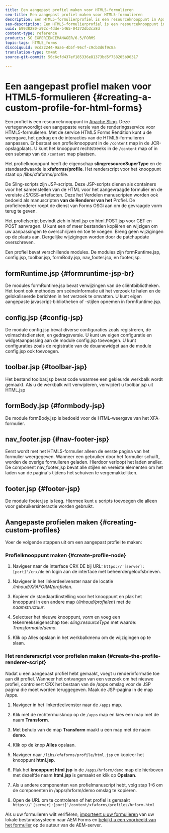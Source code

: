 ```yaml
---
title: Een aangepast profiel maken voor HTML5-formulieren
seo-title: Een aangepast profiel maken voor HTML5-formulieren
description: Een HTML5-formulierprofiel is een resourceknooppunt in Apache Sling. Deze vertegenwoordigt een aangepaste versie van de renderservice voor HTML5-formulieren.
seo-description: Een HTML5-formulierprofiel is een resourceknooppunt in Apache Sling. Deze vertegenwoordigt een aangepaste versie van de renderservice voor HTML5-formulieren.
uuid: b9938280-a92c-4dde-b465-04372db3ca8d
content-type: reference
products: SG_EXPERIENCEMANAGER/6.5/FORMS
topic-tags: hTML5_forms
discoiquuid: 9cd22244-9aa6-4b5f-96cf-c9cb3d6f9c8a
translation-type: tm+mt
source-git-commit: 56c6cfd437ef185336e81373bd5f758205b96317

---
```



# Een aangepast profiel maken voor HTML5-formulieren {#creating-a-custom-profile-for-html-forms}

Een profiel is een resourceknooppunt in [Apache Sling](https://sling.apache.org/). Deze vertegenwoordigt een aangepaste versie van de renderingsservice voor HTML5-formulieren. Met de service HTML5 Forms Rendition kunt u de weergave, het gedrag en de interacties van de HTML5-formulieren aanpassen. Er bestaat een profielknooppunt in de `/content` map in de JCR-opslagplaats. U kunt het knooppunt rechtstreeks in de `/content` map of in een submap van de `/content` map plaatsen.

Het profielknooppunt heeft de eigenschap **sling:resourceSuperType** en de standaardwaarde is **xfaforms/profile**. Het renderscript voor het knooppunt staat op /libs/xfaforms/profile.

De Sling-scripts zijn JSP-scripts. Deze JSP-scripts dienen als containers voor het samenstellen van de HTML voor het aangevraagde formulier en de vereiste JS/CSS-artefacten. Deze het Verdelen manuscripten worden ook bedoeld als manuscripten **van de Renderer van het** Profiel. De profielrenderer roept de dienst van Forms OSGi aan om de gevraagde vorm terug te geven.

Het profielscript bevindt zich in html.jsp en html.POST.jsp voor GET en POST aanvragen. U kunt een of meer bestanden kopiëren en wijzigen om uw aanpassingen te overschrijven en toe te voegen. Breng geen wijzigingen op de plaats aan. Dergelijke wijzigingen worden door de patchupdate overschreven.

Een profiel bevat verschillende modules. De modules zijn formRuntime.jsp, config.jsp, toolbar.jsp, formBody.jsp, nav_footer.jsp, en footer.jsp.

## formRuntime.jsp {#formruntime-jsp-br}

De modules formRuntime.jsp bevat verwijzingen van de cliëntbibliotheken. Het toont ook methodes om scèneinformatie uit het verzoek te halen en de gelokaliseerde berichten in het verzoek te omvatten. U kunt eigen aangepaste javascript-bibliotheken of -stijlen opnemen in formRuntime.jsp.

## config.jsp {#config-jsp}

De module config.jsp bevat diverse configuraties zoals registreren, de volmachtsdiensten, en gedragsversie. U kunt uw eigen configuratie en widgetaanpassing aan de module config.jsp toevoegen. U kunt configuraties zoals de registratie van de douanewidget aan de module config.jsp ook toevoegen.

## toolbar.jsp {#toolbar-jsp}

Het bestand toolbar.jsp bevat code waarmee een gekleurde werkbalk wordt gemaakt. Als u de werkbalk wilt verwijderen, verwijdert u toolbar.jsp uit HTML.jsp

## formBody.jsp {#formbody-jsp}

De module formBody.jsp is bedoeld voor de HTML-weergave van het XFA-formulier.

## nav_footer.jsp {#nav-footer-jsp}

Eerst wordt met het HTML5-formulier alleen de eerste pagina van het formulier weergegeven. Wanneer een gebruiker door het formulier schuift, worden de overige formulieren geladen. Hierdoor verloopt het laden sneller. De component nav_footer.jsp bevat alle stijlen en vereiste elementen om het laden van de pagina&#39;s tijdens het schuiven te vergemakkelijken.

## footer.jsp {#footer-jsp}

De module footer.jsp is leeg. Hiermee kunt u scripts toevoegen die alleen voor gebruikersinteractie worden gebruikt.

## Aangepaste profielen maken {#creating-custom-profiles}

Voer de volgende stappen uit om een aangepast profiel te maken:

### Profielknooppunt maken {#create-profile-node}

1. Navigeer naar de interface CRX DE bij URL: `https://'[server]:[port]'/crx/de` en login aan de interface met beheerdergeloofsbrieven.

1. Navigeer in het linkerdeelvenster naar de locatie */inhoud/XFAFORM/profielen*.

1. Kopieer de standaardinstelling voor het knooppunt en plak het knooppunt in een andere map (*/inhoud/profielen*) met de *naamstructuur*.

1. Selecteer het nieuwe knooppunt, *vorm* en voeg een tekenreekseigenschap toe: *sling:resourceType* met waarde: *Transformatie/demo*.

1. Klik op Alles opslaan in het werkbalkmenu om de wijzigingen op te slaan.

### Het rendererscript voor profielen maken {#create-the-profile-renderer-script}

Nadat u een aangepast profiel hebt gemaakt, voegt u renderinformatie toe aan dit profiel. Wanneer het ontvangen van een verzoek om het nieuwe profiel, controleert CRX het bestaan van de /apps omslag voor de JSP pagina die moet worden teruggegeven. Maak de JSP-pagina in de map /apps.

1. Navigeer in het linkerdeelvenster naar de `/apps` map.
1. Klik met de rechtermuisknop op de `/apps` map en kies een map met de naam **Transform**.
1. Met behulp van de map **Transform** maakt u een map met de naam **demo**.
1. Klik op de knop **Alles** opslaan.
1. Navigeer naar `/libs/xfaforms/profile/html.jsp` en kopieer het knooppunt **html.jsp**.
1. Plak het **knooppunt html.jsp** in de `/apps/hrform/demo` map die hierboven met dezelfde naam **html.jsp** is gemaakt en klik op **Opslaan**.
1. Als u andere componenten van profielmanuscript hebt, volg stap 1-6 om de componenten in /apps/hrform/demo omslag te kopiëren.

1. Open de URL om te controleren of het profiel is gemaakt `https://'[server]:[port]'/content/xfaforms/profiles/hrform.html`

Als u uw formulieren wilt verifiëren, [importeert u uw formulieren](/help/forms/using/get-xdp-pdf-documents-aem.md) van uw lokale bestandssysteem naar AEM Forms en [bekijkt u een voorbeeld van het formulier](/help/forms/using/previewing-forms.md) op de auteur van de AEM-server.
